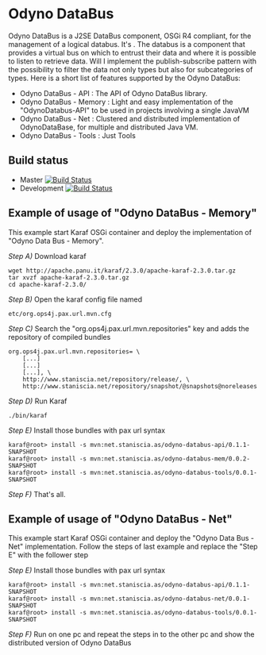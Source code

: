 Odyno DataBus 
============
Odyno DataBus is a J2SE DataBus component, OSGi R4 compliant, for the management of a logical databus. It's . The databus is a component that provides a virtual bus on which to entrust their data and where it is possible to listen to retrieve data.
 Will I implement the publish-subscribe pattern with the possibility to filter the data not only types but also for subcategories of types.
Here is a short list of features supported by the Odyno DataBus:
* Odyno DataBus - API    : The API of Odyno DataBus library.
* Odyno DataBus - Memory : Light and easy implementation of the "OdynoDatabus-API" to be used in projects involving a single JavaVM
* Odyno DataBus - Net    : Clustered and distributed implementation of OdynoDataBase, for multiple and distributed Java VM.
* Odyno DataBus - Tools  : Just Tools

Build status
------------

* Master [![Build Status](https://travis-ci.org/Odyno/OdynoDataBus.png?branch=master)](https://travis-ci.org/Odyno/OdynoDataBus)
* Development [![Build Status](https://travis-ci.org/Odyno/OdynoDataBus.png?branch=development)](https://travis-ci.org/Odyno/OdynoDataBus)


Example of usage of "Odyno DataBus - Memory"
--------------------------------------------
This example start Karaf OSGi container and deploy the implementation of "Odyno Data Bus - Memory".

*Step A)* Download karaf
	
	wget http://apache.panu.it/karaf/2.3.0/apache-karaf-2.3.0.tar.gz
	tar xvzf apache-karaf-2.3.0.tar.gz 
	cd apache-karaf-2.3.0/

*Step B)* Open the karaf config file named	

	etc/org.ops4j.pax.url.mvn.cfg 

*Step C)* Search the "org.ops4j.pax.url.mvn.repositories" key and adds the repository of compiled bundles

	org.ops4j.pax.url.mvn.repositories= \
		[...]
		[...]
		[...], \
		http://www.staniscia.net/repository/release/, \
		http://www.staniscia.net/repository/snapshot/@snapshots@noreleases

*Step D)* Run Karaf 

	./bin/karaf

*Step E)* Install those bundles with pax url syntax

	karaf@root> install -s mvn:net.staniscia.as/odyno-databus-api/0.1.1-SNAPSHOT
	karaf@root> install -s mvn:net.staniscia.as/odyno-databus-mem/0.0.2-SNAPSHOT
	karaf@root> install -s mvn:net.staniscia.as/odyno-databus-tools/0.0.1-SNAPSHOT

*Step F)* That's all.


Example of usage of "Odyno DataBus - Net"
-----------------------------------------
This example start Karaf OSGi container and deploy the "Odyno Data Bus - Net" implementation.
Follow the steps of last example and replace the "Step E" with the follower step

*Step E)* Install those bundles with pax url syntax

	karaf@root> install -s mvn:net.staniscia.as/odyno-databus-api/0.1.1-SNAPSHOT
	karaf@root> install -s mvn:net.staniscia.as/odyno-databus-net/0.0.1-SNAPSHOT
	karaf@root> install -s mvn:net.staniscia.as/odyno-databus-tools/0.0.1-SNAPSHOT
	
*Step F)* Run on one pc and repeat the steps in to the other pc and show the distributed version of Odyno DataBus



